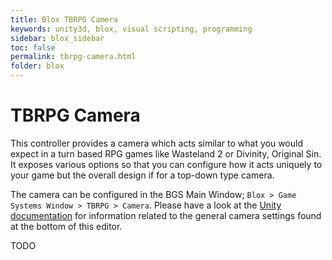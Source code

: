 ```yaml
---
title: Blox TBRPG Camera
keywords: unity3d, blox, visual scripting, programming
sidebar: blox_sidebar
toc: false
permalink: tbrpg-camera.html
folder: blox
---
```


TBRPG Camera
============

This controller provides a camera which acts similar to what you would expect in a turn based RPG games like Wasteland 2 or Divinity, Original Sin. It exposes various options so that you can configure how it acts uniquely to your game but the overall design if for a top-down type camera.

The camera can be configured in the BGS Main Window; `Blox > Game Systems Window > TBRPG > Camera`. Please have a look at the [Unity documentation](https://docs.unity3d.com/Manual/class-Camera.html) for information related to the general camera settings found at the bottom of this editor.

TODO

<!--
- **offset**: Offset the camera pivot by this position. This is useful to have the camera look at the target's head rather than feet.
- **followSpeed**: Speed the camera uses to catch up when following a target.
		[Tooltip("Enabling this will move any existing AudioListener object into the camera hierarchy that it follows the camera. Note that it moves the complete object that the AudioListener is on. If there is no existing AudioListener a new one will be created.")]
		public bool attachAudioListener = true;

Rotation

- **canRotate**: Can this camera be rotated?
- **rotation**: Initial rotation.
- **rotateSpeed**: How fast camera can be rotated.
- **inverseRotation**: Set to -1 to inverse rotation input, else 1.
- **minRotation**: Minimum allowed rotation angle.
- **maxRotation**: Maximum allowed rotation angle.

Tilt

- **canTilt**: Can this camera be tilted up/down?
- **zoomTilt**: If this option is on then a tilt angle will be applied relative to the zoom and tilt min/max values when the camera zoom in or out. 'canTilt' should be off if this is on since you do not want the player to control the tilt in such a case.
- **tilt**: Initial tilt.
- **tiltSpeed**: How fast camera can be tilted.
- **inverseTilt**: Set to -1 to inverse tilt input, else 1.
- **minTilt**: Minimum allowed tilt angle.
- **maxTilt**: Maximum allowed tilt angle.

[Header("Zoom")]
[Tooltip("Can this camera zoom in/out?")]		
public bool canZoom = true;
[Tooltip("Initial zoom.")]
public float zoom = 15f;
[Tooltip("Set to -1 to inverse zoom input, else 1.")]
public float inverseZoom = 1f;
[Tooltip("Minimum allowed zoom. How close camera can get to its pivot point or follow target.")]
public float minZoom = 5f;
[Tooltip("Maximum allowed zoom. How far camera can get from its pivot point or follow target.")]
public float maxZoom = 25f;
[Tooltip("How much zoom to apply when input occur.")]
public float zoomSpeed = 400f;
[Tooltip("Used to smooth out the zoom.")]
public float zoomSmooth = 0.1f;

[Header("Pan")]
[Tooltip("Can this camera be moved by the player? The camera will stop following any set target if the player moves it manually.")]
public bool canPan = true;
[Tooltip("How fast camera can be moved by player input.")]
public float moveSpeed = 50f;

[Header("Clipping")]
[Tooltip("This is used to determine if there is an obstacle between the camera and its pivot or follow target. The camera will attempt to auto zoom towards the pivot to get in front of the obstacle. Set this to the collision layers that should be checked.")]
private LayerMask clipCheckMask = 0;
[Tooltip("How fast to move forward when there is an obstacle in the way.")]
private float clipMoveTime = 0.05f;
[Tooltip("How fast to move to original zoom position when no obstacle in way.")]
private float returnTime = 0.4f;
[Tooltip("Determines how wide an area is used to determine if there is an obstacle between the camera and target.")]
private float sphereCastRadius = 0.3f;
[Tooltip("The closest the camera is allowed to get to the target when there is obstacle in way.")]
private float closestDistance = 0.5f;

[Header("Input")]
[Tooltip("The button to hold when wanting to rotate or tilt.")]
public string holdForControlButton = "Fire2";
[Tooltip("The axis to check for rotation input.")]
public string rotateAxis = "Mouse X";
[Tooltip("The axis to check for tilt input.")]
public string tiltAxis = "Mouse Y";
[Tooltip("The axis to check for zoom input.")]
public string zoomAxis = "Mouse ScrollWheel";
[Tooltip("The axis to check for horizontal (left/right) camera panning.")]
public string hMoveAxis = "Horizontal";
[Tooltip("The axis to check for vertical (forward/backward) camera panning.")]
public string vMoveAxis = "Vertical";
-->